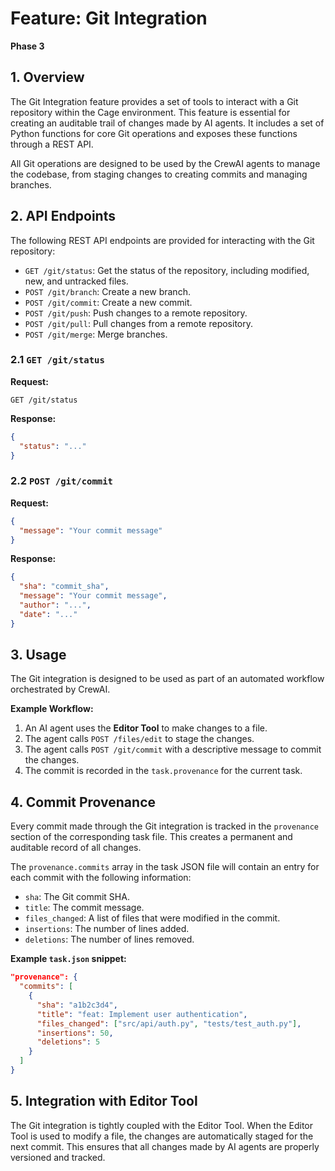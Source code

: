 # Feature: Git Integration

**Phase 3**

## 1. Overview

The Git Integration feature provides a set of tools to interact with a Git repository within the Cage environment. This feature is essential for creating an auditable trail of changes made by AI agents. It includes a set of Python functions for core Git operations and exposes these functions through a REST API.

All Git operations are designed to be used by the CrewAI agents to manage the codebase, from staging changes to creating commits and managing branches.

## 2. API Endpoints

The following REST API endpoints are provided for interacting with the Git repository:

*   `GET /git/status`: Get the status of the repository, including modified, new, and untracked files.
*   `POST /git/branch`: Create a new branch.
*   `POST /git/commit`: Create a new commit.
*   `POST /git/push`: Push changes to a remote repository.
*   `POST /git/pull`: Pull changes from a remote repository.
*   `POST /git/merge`: Merge branches.

### 2.1 `GET /git/status`

**Request:**

```
GET /git/status
```

**Response:**

```json
{
  "status": "..."
}
```

### 2.2 `POST /git/commit`

**Request:**

```json
{
  "message": "Your commit message"
}
```

**Response:**

```json
{
  "sha": "commit_sha",
  "message": "Your commit message",
  "author": "...",
  "date": "..."
}
```

## 3. Usage

The Git integration is designed to be used as part of an automated workflow orchestrated by CrewAI.

**Example Workflow:**

1.  An AI agent uses the **Editor Tool** to make changes to a file.
2.  The agent calls `POST /files/edit` to stage the changes.
3.  The agent calls `POST /git/commit` with a descriptive message to commit the changes.
4.  The commit is recorded in the `task.provenance` for the current task.

## 4. Commit Provenance

Every commit made through the Git integration is tracked in the `provenance` section of the corresponding task file. This creates a permanent and auditable record of all changes.

The `provenance.commits` array in the task JSON file will contain an entry for each commit with the following information:

*   `sha`: The Git commit SHA.
*   `title`: The commit message.
*   `files_changed`: A list of files that were modified in the commit.
*   `insertions`: The number of lines added.
*   `deletions`: The number of lines removed.

**Example `task.json` snippet:**

```json
"provenance": {
  "commits": [
    {
      "sha": "a1b2c3d4",
      "title": "feat: Implement user authentication",
      "files_changed": ["src/api/auth.py", "tests/test_auth.py"],
      "insertions": 50,
      "deletions": 5
    }
  ]
}
```

## 5. Integration with Editor Tool

The Git integration is tightly coupled with the Editor Tool. When the Editor Tool is used to modify a file, the changes are automatically staged for the next commit. This ensures that all changes made by AI agents are properly versioned and tracked.

